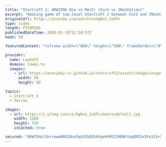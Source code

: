 ```yaml
---
title: "StarCraft 2: AMAZING Bio vs Mech! (Cure vs INnoVation)"
excerpt: "Amazing game of top-level StarCraft 2 between Cure and INnoVation. In this professional match Cure decides to take the approach of Marines, Marauders and Medivacs whereas INnoVation decides to focus his unit composition on primarily Siege Tanks and Hellions.  Get more videos & support my work: http://www.patreon.com/lowkotv"
originalUrl: https://youtube.com/watch?v=Hg6no_2xbPs
type: video
length: PT29M30S
publishedDateTime: 2020-02-18T12:58:57Z
heat: 50

featuredContent: "<iframe width=\"800\" height=\"500\" frameborder=\"0\" src=\"https://www.youtube.com/embed/Hg6no_2xbPs\" allow=\"accelerometer; autoplay; encrypted-media; gyroscope; picture-in-picture\" allowfullscreen></iframe>"

provider:
  name: LowkoTV
  domain: lowko.tv
  images:
    - url: https://everyday-cc.github.io/starcraft2/assets/images/organizations/lowko.tv-50x50.jpg
      width: 50
      height: 50

topics:
  - StarCraft 2
  - Terran

images:
  - url: https://i.ytimg.com/vi/Hg6no_2xbPs/maxresdefault.jpg
    width: 1280
    height: 720
    isCached: true

secured: "O6Wf5HalSkr+owwNRGIBno5qXVZkQX54YqxHVMtZ1M0NFi6q8M2SuIFx3J1+XlB+E8x57HEowig5j7oKiB8+Kxw34uBI+UJwc0oNyii17/bPbHt24ZUqqftDUZwsR548mwiUgCeXfustgzyS9dqGqedMLuXsqYObrd4rD9OEpg2lMvKwQbNOFp8XIg2pHnWS+f/br1GY1ebN4IX5dkNRoNmoq7BHc9+kz2miTiZoS6/icIZWzDJz+V8g6SKqMUN/2E2qecU2KH8RKZrlQAdOU45KaV/776W+YjWDwGgkqYoyZO0NPZIJu61qshuiAmTdHZ1QMqEVp6AMx9DrDZBiVG7XjBm/ux6GTGFDtkZgkbFNTRwQXCxGwuRUiKJdl4/MoA/YoSRnBGFxTAbu1vOYn3Gp1T3Tq6iucpBVZox+xT6wcdaqnDhkfKfXxFnziV2N;hz8C4fWD/56jHkXhKcHuEA=="
---
```


